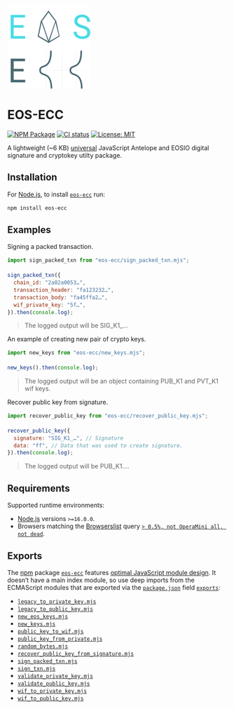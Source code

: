 ![eos ecc logo](static/eos-ecc.svg)

# EOS-ECC

[![NPM Package](https://img.shields.io/npm/v/eos-ecc.svg)](https://www.npmjs.org/package/eos-ecc) [![CI status](https://github.com/pur3miish/eos-ecc/workflows/CI/badge.svg)](https://github.com/pur3miish/eos-ecc/actions) [![License: MIT](https://img.shields.io/badge/License-MIT-yellow.svg)](https://github.com/pur3miish/eos-ecc/blob/main/LICENSE)

A lightweight (\~6 KB) [universal](https://en.wikipedia.org/wiki/Isomorphic_JavaScript) JavaScript Antelope and EOSIO digital signature and cryptokey utilty package.

## Installation

For [Node.js](https://nodejs.org), to install [`eos-ecc`](https://npm.im/eos-ecc) run:

```sh
npm install eos-ecc
```

## Examples

Signing a packed transaction.

```js
import sign_packed_txn from "eos-ecc/sign_packed_txn.mjs";

sign_packed_txn({
  chain_id: "2a02a0053…",
  transaction_header: "fa123232…",
  transaction_body: "fa45ffa2…",
  wif_private_key: "5f…",
}).then(console.log);
```

> The logged output will be SIG_K1\_…

An example of creating new pair of crypto keys.

```js
import new_keys from "eos-ecc/new_keys.mjs";

new_keys().then(console.log);
```

> The logged output will be an object containing PUB_K1 and PVT_K1 wif keys.

Recover public key from signature.

```js
import recover_public_key from "eos-ecc/recover_public_key.mjs";

recover_public_key({
  signature: "SIG_K1_…", // Signature
  data: "ff", // Data that was used to create signature.
}).then(console.log);
```

> The logged output will be PUB_K1….

## Requirements

Supported runtime environments:

- [Node.js](https://nodejs.org) versions `>=16.0.0`.
- Browsers matching the [Browserslist](https://browsersl.ist) query [`> 0.5%, not OperaMini all, not dead`](https://browsersl.ist/?q=%3E+0.5%25%2C+not+OperaMini+all%2C+not+dead).

## Exports

The [npm](https://npmjs.com) package [`eos-ecc`](https://npm.im/eos-ecc) features [optimal JavaScript module design](https://jaydenseric.com/blog/optimal-javascript-module-design). It doesn’t have a main index module, so use deep imports from the ECMAScript modules that are exported via the [`package.json`](./package.json) field [`exports`](https://nodejs.org/api/packages.html#exports):

- [`legacy_to_private_key.mjs`](./legacy_to_private_key.mjs)
- [`legacy_to_public_key.mjs`](./legacy_to_public_key.mjs)
- [`new_eos_keys.mjs`](./new_eos_keys.mjs)
- [`new_keys.mjs`](./new_keys.mjs)
- [`public_key_to_wif.mjs`](./public_key_to_wif.mjs)
- [`public_key_from_private.mjs`](./public_key_from_private.mjs)
- [`random_bytes.mjs`](./random_bytes.mjs)
- [`recover_public_key_from_signature.mjs`](./recover_public_key_from_signature.mjs)
- [`sign_packed_txn.mjs`](./sign_packed_txn.mjs)
- [`sign_txn.mjs`](./sign_txn.mjs)
- [`validate_private_key.mjs`](./validate_private_key.mjs)
- [`validate_public_key.mjs`](./validate_public_key.mjs)
- [`wif_to_private_key.mjs`](./wif_to_private_key.mjs)
- [`wif_to_public_key.mjs`](./wif_to_public_key.mjs)
